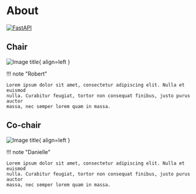 # About

<p>
  <a href="https://www.ohdsi.org/" target="_blank"><img src="https://www.ohdsi.org/wp-content/uploads/2014/09/OHDSI-Logo-320px.png" alt="FastAPI"></a>
</p>

## Chair

![Image title](https://placehold.co/150){ align=left }

!!! note "Robert"

    Lorem ipsum dolor sit amet, consectetur adipiscing elit. Nulla et euismod
    nulla. Curabitur feugiat, tortor non consequat finibus, justo purus auctor
    massa, nec semper lorem quam in massa.

## Co-chair

![Image title](https://placehold.co/150){ align=left }

!!! note "Danielle"

    Lorem ipsum dolor sit amet, consectetur adipiscing elit. Nulla et euismod
    nulla. Curabitur feugiat, tortor non consequat finibus, justo purus auctor
    massa, nec semper lorem quam in massa.